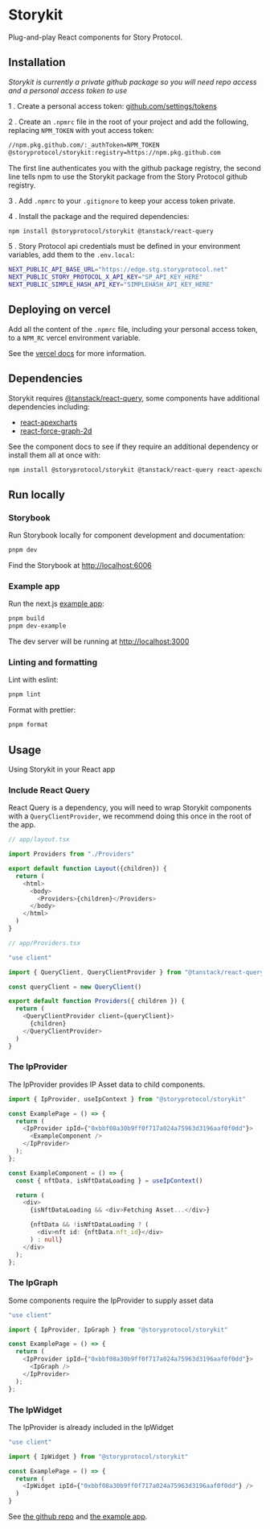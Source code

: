 # Storykit

Plug-and-play React components for Story Protocol.

## Installation

_Storykit is currently a private github package so you will need repo access and a personal access token to use_

1 . Create a personal access token: [github.com/settings/tokens](https://github.com/settings/tokens)

2 . Create an `.npmrc` file in the root of your project and add the following, replacing `NPM_TOKEN` with yout access token:

```bash
//npm.pkg.github.com/:_authToken=NPM_TOKEN
@storyprotocol/storykit:registry=https://npm.pkg.github.com
```

The first line authenticates you with the github package registry, the second line tells npm to use the Storykit package from the Story Protocol github registry.

3 . Add `.npmrc` to your `.gitignore` to keep your access token private.

4 . Install the package and the required dependencies:

```bash
npm install @storyprotocol/storykit @tanstack/react-query
```

5 . Story Protocol api credentials must be defined in your environment variables, add them to the `.env.local`:

```bash
NEXT_PUBLIC_API_BASE_URL="https://edge.stg.storyprotocol.net"
NEXT_PUBLIC_STORY_PROTOCOL_X_API_KEY="SP_API_KEY_HERE"
NEXT_PUBLIC_SIMPLE_HASH_API_KEY="SIMPLEHASH_API_KEY_HERE"
```

## Deploying on vercel

Add all the content of the `.npmrc` file, including your personal access token, to a `NPM_RC` vercel environment variable.

See the [vercel docs](https://vercel.com/guides/using-private-dependencies-with-vercel) for more information.

## Dependencies

Storykit requires [@tanstack/react-query](https://tanstack.com/query/latest), some components have additional dependencies including:

- [react-apexcharts](https://www.npmjs.com/package/react-apexcharts)
- [react-force-graph-2d](https://www.npmjs.com/package/react-force-graph-2d)

See the component docs to see if they require an additional dependency or install them all at once with:

```bash
npm install @storyprotocol/storykit @tanstack/react-query react-apexcharts react-force-graph-2d
```

## Run locally

### Storybook

Run Storybook locally for component development and documentation:

```bash
pnpm dev
```

Find the Storybook at [http://localhost:6006](http://localhost:6006)

### Example app

Run the next.js [example app](./examples/next-app/):

```bash
pnpm build
pnpm dev-example
```

The dev server will be running at [http://localhost:3000](http://localhost:3000)

### Linting and formatting

Lint with eslint:

```bash
pnpm lint
```

Format with prettier:

```bash
pnpm format
```

## Usage

Using Storykit in your React app

### Include React Query

React Query is a dependency, you will need to wrap Storykit components with a `QueryClientProvider`, we recommend doing this once in the root of the app.

```typescript
// app/layout.tsx

import Providers from "./Providers"

export default function Layout({children}) {
  return (
    <html>
      <body>
        <Providers>{children}</Providers>
      </body>
    </html>
  )
}
```

```typescript
// app/Providers.tsx

"use client"

import { QueryClient, QueryClientProvider } from "@tanstack/react-query"

const queryClient = new QueryClient()

export default function Providers({ children }) {
  return (
    <QueryClientProvider client={queryClient}>
      {children}
    </QueryClientProvider>
  )
}

```

### The IpProvider

The IpProvider provides IP Asset data to child components.

```typescript
import { IpProvider, useIpContext } from "@storyprotocol/storykit"

const ExamplePage = () => {
  return (
    <IpProvider ipId={"0xbbf08a30b9ff0f717a024a75963d3196aaf0f0dd"}>
      <ExampleComponent />
    </IpProvider>
  );
};

const ExampleComponent = () => {
  const { nftData, isNftDataLoading } = useIpContext()

  return (
    <div>
      {isNftDataLoading && <div>Fetching Asset...</div>}

      {nftData && !isNftDataLoading ? (
        <div>nft id: {nftData.nft_id}</div>
      ) : null}
    </div>
  );
};
```

### The IpGraph

Some components require the IpProvider to supply asset data

```typescript
"use client"

import { IpProvider, IpGraph } from "@storyprotocol/storykit"

const ExamplePage = () => {
  return (
    <IpProvider ipId={"0xbbf08a30b9ff0f717a024a75963d3196aaf0f0dd"}>
      <IpGraph />
    </IpProvider>
  );
};
```

### The IpWidget

The IpProvider is already included in the IpWidget

```typescript
"use client"

import { IpWidget } from "@storyprotocol/storykit"

const ExamplePage = () => {
  return (
    <IpWidget ipId={"0xbbf08a30b9ff0f717a024a75963d3196aaf0f0dd"} />
  )
}

```

See [the github repo](https://github.com/storyprotocol/storykit) and [the example app](https://github.com/storyprotocol/storykit/tree/main/examples/next-app).
